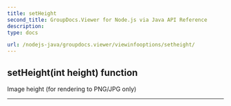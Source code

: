 ```yaml
---
title: setHeight
second_title: GroupDocs.Viewer for Node.js via Java API Reference
description: 
type: docs

url: /nodejs-java/groupdocs.viewer/viewinfooptions/setheight/
---
```


## setHeight(int height)  function
Image height (for rendering to PNG/JPG only)


---



